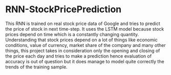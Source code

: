 # RNN-StockPricePrediction
This RNN is trained on real stock price data of Google and tries to predict the price of stock in next time-step. It uses the LSTM model because stock prices depend on time which is a constantly changing quantity.
Understanding that stock prices depend on a lot of things like economic conditions, value of currency, market share of the company and many other things, this project takes in consideration only the opening and closing of the price each day and tries to make a prediction hence evaluation of accuracy is out of question but it does manage to model quite correctly the trends of the training sample.
